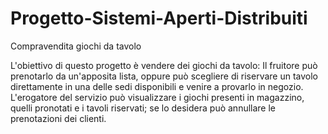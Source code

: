 # Progetto-Sistemi-Aperti-Distribuiti
Compravendita giochi da tavolo

L'obiettivo di questo progetto è vendere dei giochi da tavolo:
Il fruitore può prenotarlo da un'apposita lista, oppure può scegliere di riservare un tavolo direttamente in una delle sedi disponibili 
e venire a provarlo in negozio.
L'erogatore del servizio può visualizzare i giochi presenti in magazzino, quelli pronotati e i tavoli riservati; 
se lo desidera può annullare le prenotazioni dei clienti. 
